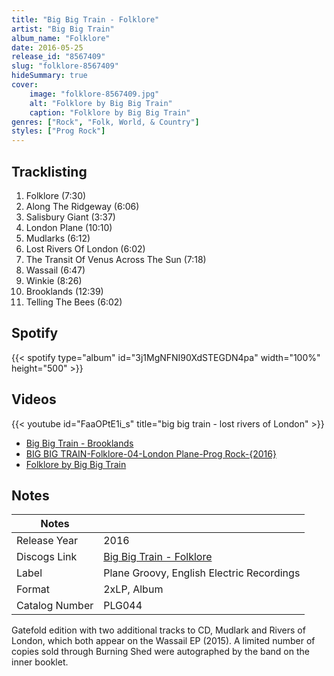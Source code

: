 ```yaml
---
title: "Big Big Train - Folklore"
artist: "Big Big Train"
album_name: "Folklore"
date: 2016-05-25
release_id: "8567409"
slug: "folklore-8567409"
hideSummary: true
cover:
    image: "folklore-8567409.jpg"
    alt: "Folklore by Big Big Train"
    caption: "Folklore by Big Big Train"
genres: ["Rock", "Folk, World, & Country"]
styles: ["Prog Rock"]
---
```

## Tracklisting
1. Folklore (7:30)
2. Along The Ridgeway (6:06)
3. Salisbury Giant (3:37)
4. London Plane (10:10)
5. Mudlarks (6:12)
6. Lost Rivers Of London (6:02)
7. The Transit Of Venus Across The Sun (7:18)
8. Wassail (6:47)
9. Winkie (8:26)
10. Brooklands (12:39)
11. Telling The Bees (6:02)
## Spotify
{{< spotify type="album" id="3j1MgNFNI90XdSTEGDN4pa" width="100%" height="500" >}}

## Videos
{{< youtube id="FaaOPtE1i_s" title="big big train - lost rivers of London" >}}
- [Big Big Train - Brooklands](https://www.youtube.com/watch?v=sOw-d1jQIl8)
- [BIG BIG TRAIN-Folklore-04-London Plane-Prog Rock-{2016}](https://www.youtube.com/watch?v=O9l-ROlHqg0)
- [Folklore by Big Big Train](https://www.youtube.com/watch?v=0D9YF3e4Gac)

## Notes
| Notes          |             |
| ---------------| ----------- |
| Release Year   | 2016 |
| Discogs Link   | [Big Big Train - Folklore](https://www.discogs.com/release/8567409-Big-Big-Train-Folklore) |
| Label          | Plane Groovy, English Electric Recordings |
| Format         | 2xLP, Album |
| Catalog Number | PLG044 |

Gatefold edition with two additional tracks to CD, Mudlark and Rivers of London, which both appear on the Wassail EP (2015). A limited number of copies sold through Burning Shed were autographed by the band on the inner booklet.
